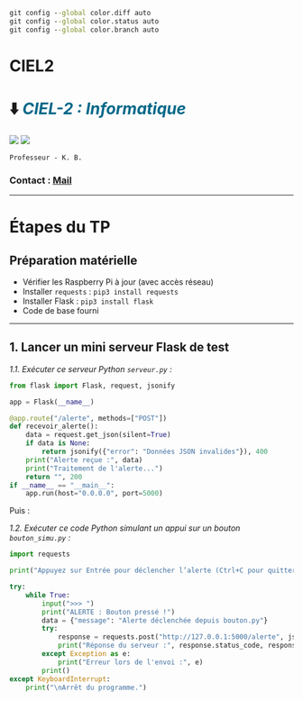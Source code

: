 
```cmd
git config --global color.diff auto
git config --global color.status auto
git config --global color.branch auto
```


# CIEL2



# ⬇️ <cite><font color="(0,68,88)">CIEL-2 : Informatique</font></cite>

<a href="https://carnus.fr"><img src="https://img.shields.io/badge/Carnus%20Enseignement Supérieur-F2A900?style=for-the-badge" /></a>
<a href="https://carnus.fr"><img src="https://img.shields.io/badge/BTS%20CIEL-2962FF?style=for-the-badge" /></a>

    Professeur - K. B.

### Contact : [Mail](mailto:lycee@carnus.fr)
---




# Étapes du TP

## Préparation matérielle

* Vérifier les Raspberry Pi à jour (avec accès réseau)
* Installer `requests` : `pip3 install requests`
* Installer Flask : `pip3 install flask`
* Code de base fourni

---

## 1. Lancer un mini serveur Flask de test

*1.1. Exécuter ce serveur Python `serveur.py` :*

```python
from flask import Flask, request, jsonify

app = Flask(__name__)

@app.route("/alerte", methods=["POST"])
def recevoir_alerte():
    data = request.get_json(silent=True)
    if data is None:
        return jsonify({"error": "Données JSON invalides"}), 400
    print("Alerte reçue :", data)
    print("Traitement de l'alerte...")
    return "", 200
if __name__ == "__main__":
    app.run(host="0.0.0.0", port=5000)
```

Puis :

*1.2. Exécuter ce code Python simulant un appui sur un bouton `bouton_simu.py` :*

```python
import requests

print("Appuyez sur Entrée pour déclencher l’alerte (Ctrl+C pour quitter).")

try:
    while True:
        input(">>> ")
        print("ALERTE : Bouton pressé !")
        data = {"message": "Alerte déclenchée depuis bouton.py"}
        try:
            response = requests.post("http://127.0.0.1:5000/alerte", json=data)
            print("Réponse du serveur :", response.status_code, response.text)
        except Exception as e:
            print("Erreur lors de l'envoi :", e)
        print()
except KeyboardInterrupt:
    print("\nArrêt du programme.")
```
